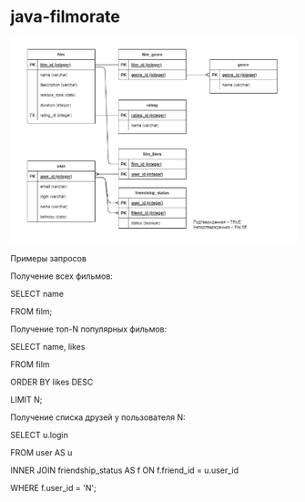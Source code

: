 # java-filmorate

![This is an image](filmorate_db.png)

Примеры запросов

Получение всех фильмов:

SELECT name

FROM film;


Получение топ-N популярных фильмов:

SELECT name,
       likes
       
FROM film

ORDER BY likes DESC

LIMIT N;

Получение списка друзей у пользователя N:

SELECT u.login

FROM user AS u

INNER JOIN friendship_status AS f ON f.friend_id = u.user_id


WHERE f.user_id = 'N';
